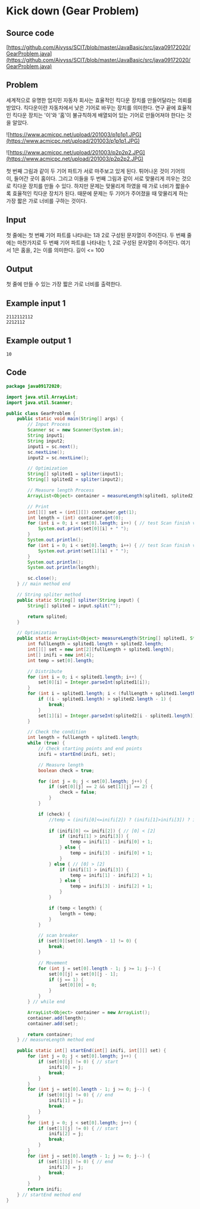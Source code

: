 # Kick down (Gear Problem)

## Source code

[https://github.com/Aivyss/SCIT/blob/master/JavaBasic/src/java09172020/GearProblem.java](https://github.com/Aivyss/SCIT/blob/master/JavaBasic/src/java09172020/GearProblem.java)

## Problem

세계적으로 유명한 엄지민 자동차 회사는 효율적인 킥다운 장치를 만들어달라는 의뢰를 받았다. 킥다운이란 자동차에서 낮은 기어로 바꾸는 장치를 의미한다. 연구 끝에 효율적인 킥다운 장치는 '이'와 '홈'이 불규칙하게 배열되어 있는 기어로 만들어져야 한다는 것을 알았다.

![https://www.acmicpc.net/upload/201003/p1p1p1.JPG](https://www.acmicpc.net/upload/201003/p1p1p1.JPG)

![https://www.acmicpc.net/upload/201003/p2p2p2.JPG](https://www.acmicpc.net/upload/201003/p2p2p2.JPG)

첫 번째 그림과 같이 두 기어 파트가 서로 마주보고 있게 된다. 튀어나온 것이 기어의 이, 들어간 곳이 홈이다. 그리고 이들을 두 번째 그림과 같이 서로 맞물리게 끼우는 것으로 킥다운 장치를 만들 수 있다. 하지만 문제는 맞물리게 하였을 때 가로 너비가 짧을수록 효율적인 킥다운 장치가 된다. 때문에 문제는 두 기어가 주어졌을 때 맞물리게 하는 가장 짧은 가로 너비를 구하는 것이다.

## Input

첫 줄에는 첫 번째 기어 파트를 나타내는 1과 2로 구성된 문자열이 주어진다. 두 번째 줄에는 마찬가지로 두 번째 기어 파트를 나타내는 1, 2로 구성된 문자열이 주어진다. 여기서 1은 홈을, 2는 이를 의미한다. 길이 <= 100

## Output

첫 줄에 만들 수 있는 가장 짧은 가로 너비를 출력한다.

## Example input 1

```
2112112112
2212112

```

## Example output 1

```
10
```

## Code

```java
package java09172020;

import java.util.ArrayList;
import java.util.Scanner;

public class GearProblem {
	public static void main(String[] args) {
		// Input Process
		Scanner sc = new Scanner(System.in);
		String input1;
		String input2;
		input1 = sc.next();
		sc.nextLine();
		input2 = sc.nextLine();

		// Optimization
		String[] splited1 = spliter(input1);
		String[] splited2 = spliter(input2);

		// Measure length Process
		ArrayList<Object> container = measureLength(splited1, splited2);

		// Print
		int[][] set = (int[][]) container.get(1);
		int length = (int) container.get(0);
		for (int i = 0; i < set[0].length; i++) { // test Scan finish view
			System.out.print(set[0][i] + " ");
		}
		System.out.println();
		for (int i = 0; i < set[0].length; i++) { // test Scan finish view
			System.out.print(set[1][i] + " ");
		}
		System.out.println();
		System.out.println(length);

		sc.close();
	} // main method end

	// String spliter method
	public static String[] spliter(String input) {
		String[] splited = input.split("");

		return splited;
	}

	// Optimization
	public static ArrayList<Object> measureLength(String[] splited1, String[] splited2) {
		int fullLength = splited1.length + splited2.length;
		int[][] set = new int[2][fullLength + splited1.length];
		int[] inifi = new int[4];
		int temp = set[0].length;

		// Distribute
		for (int i = 0; i < splited1.length; i++) {
			set[0][i] = Integer.parseInt(splited1[i]);
		}
		for (int i = splited1.length; i < (fullLength + splited1.length); i++) {
			if ((i - splited1.length) > splited2.length - 1) {
				break;
			}
			set[1][i] = Integer.parseInt(splited2[i - splited1.length]);
		}

		// Check the condition
		int length = fullLength + splited1.length;
		while (true) {
			// Check starting points and end points
			inifi = startEnd(inifi, set);

			// Measure length
			boolean check = true;

			for (int j = 0; j < set[0].length; j++) {
				if (set[0][j] == 2 && set[1][j] == 2) {
					check = false;
				}
			}

			if (check) {
				//temp = (inifi[0]<=inifi[2]) ? (inifi[1]>inifi[3]) ? inifi[1] - inifi[0] + 1 : inifi[3] - inifi[0] + 1 : (inifi[1]>inifi[3]) ? inifi[1] - inifi[2] + 1 : inifi[3] - inifi[2] + 1;
											  
				if (inifi[0] <= inifi[2]) { // [0] < [2]
					if (inifi[1] > inifi[3]) {
						temp = inifi[1] - inifi[0] + 1;
					} else {
						temp = inifi[3] - inifi[0] + 1;
					}
				} else { // [0] > [2]
					if (inifi[1] > inifi[3]) {
						temp = inifi[1] - inifi[2] + 1;
					} else {
						temp = inifi[3] - inifi[2] + 1;
					}
				}

				if (temp < length) {
					length = temp;
				}
			}

			// scan breaker
			if (set[0][set[0].length - 1] != 0) {
				break;
			}

			// Movement
			for (int j = set[0].length - 1; j >= 1; j--) {
				set[0][j] = set[0][j - 1];
				if (j == 1) {
					set[0][0] = 0;
				}
			}
		} // while end

		ArrayList<Object> container = new ArrayList();
		container.add(length);
		container.add(set);

		return container;
	} // measureLength method end

	public static int[] startEnd(int[] inifi, int[][] set) {
		for (int j = 0; j < set[0].length; j++) {
			if (set[0][j] != 0) { // start
				inifi[0] = j;
				break;
			}
		}
		for (int j = set[0].length - 1; j >= 0; j--) {
			if (set[0][j] != 0) { // end
				inifi[1] = j;
				break;
			}
		}
		for (int j = 0; j < set[0].length; j++) {
			if (set[1][j] != 0) { // start
				inifi[2] = j;
				break;
			}
		}
		for (int j = set[0].length - 1; j >= 0; j--) {
			if (set[1][j] != 0) { // end
				inifi[3] = j;
				break;
			}
		}
		return inifi;
	} // startEnd method end
}
```